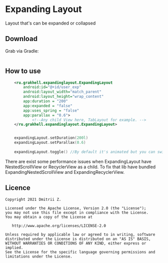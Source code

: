 # Expanding Layout
Layout that's can be expanded or collapsed

## Download
Grab via Gradle:
```kotlin

```

## How to use
```XML
    <ru.grakhell.expandinglayout.ExpandingLayout
        android:id="@+id/user_exp"
        android:layout_width="match_parent"
        android:layout_height="wrap_content"
        app:duration = "200"
        app:expanded = "false"
		app:uses_spring = "false"
        app:parallax = "0.6">
			<!--Any child View here, TabLayout for example. -->
	</ru.grakhell.expandinglayout.ExpandingLayout>
```

```kotlin

    expandingLayout.setDuration(200l)
	expandingLayout.setParallax(0.6)
	
	expandingLayout.toggle() //By default it's animated but you can switch state without animation by .toggle(false)
```

There are exist some performance issues when ExpandingLayout have NestedScrollView or RecyclerView as a child. To fix that lib have bundled ExpandingNestedScrollView and ExpandingRecyclerView.

## Licence
```
Copyright 2021 Dmitrii Z.

Licensed under the Apache License, Version 2.0 (the "License");
you may not use this file except in compliance with the License.
You may obtain a copy of the License at

   http://www.apache.org/licenses/LICENSE-2.0

Unless required by applicable law or agreed to in writing, software
distributed under the License is distributed on an "AS IS" BASIS,
WITHOUT WARRANTIES OR CONDITIONS OF ANY KIND, either express or implied.
See the License for the specific language governing permissions and
limitations under the License.
```